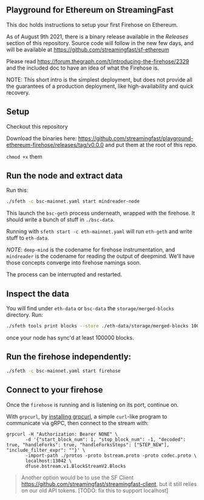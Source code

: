 ## Playground for Ethereum on StreamingFast

This doc holds instructions to setup your first Firehose on Ethereum.

As of August 9th 2021, there is a binary release available in the *Releases* section of this repository. Source code will follow in the new few days, and will be available at https://github.com/streamingfast/sf-ethereum

Please read https://forum.thegraph.com/t/introducing-the-firehose/2329 and the included doc to have an idea of what the Firehose is.

NOTE: This short intro is the simplest deployment, but does not provide all the guarantees of a production deployment, like high-availability and quick recovery.


## Setup

Checkout this repository

Download the binaries here: https://github.com/streamingfast/playground-ethereum-firehose/releases/tag/v0.0.0 and put them at the root of this repo.

`chmod +x` them


## Run the node and extract data

Run this:

```bash
./sfeth -c bsc-mainnet.yaml start mindreader-node
```

This launch the `bsc-geth` process underneath, wrapped with the firehose. It should write a bunch of stuff in `./bsc-data`.

Running with `sfeth start -c eth-mainnet.yaml` will run `eth-geth` and write stuff to `eth-data`.

*NOTE*: `deep-mind` is the codename for firehose instrumentation, and `mindreader` is the codename for reading the output of deepmind.  We'll have those concepts converge into firehose namings soon.

The process can be interrupted and restarted.


## Inspect the data

You will find under `eth-data` or `bsc-data` the `storage/merged-blocks` directory. Run:

```bash
./sfeth tools print blocks --store ./eth-data/storage/merged-blocks 100000
```

once your node has sync'd at least 100000 blocks.


## Run the firehose independently:

```bash
./sfeth -c bsc-mainnet.yaml start firehose
```


## Connect to your firehose

Once the `firehose` is running and is listening on its port, continue on.

With `grpcurl`, by [installing grpcurl](https://github.com/fullstorydev/grpcurl), a simple `curl`-like program to communicate via gRPC, then connect to the stream with:

```
grpcurl -H "Authorization: Bearer NONE" \
       -d '{"start_block_num": 1, "stop_block_num": -1, "decoded": true, "handleForks": true, "handleForksSteps": ["STEP_NEW"], "include_filter_expr": ""}' \
       -import-path ./protos -proto bstream.proto -proto codec.proto \
       localhost:13042 \
       dfuse.bstream.v1.BlockStreamV2.Blocks
```

> Another option would be to use the SF Client https://github.com/streamingfast/streamingfast-client, but it still relies on our old API tokens. [TODO: fix this to support localhost]
